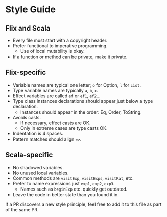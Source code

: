 # Style Guide

## Flix and Scala

- Every file must start with a copyright header.
- Prefer functional to imperative programming.
  - Use of local mutability is okay.
- If a function or method can be private, make it private.

## Flix-specific

- Variable names are typical one letter; `o` for Option, `l` for `List`.
- Type variable names are typically `a`, `b`, `c`.
- Effect variables are called `ef` or `ef1`, `ef2`...
- Type class instances declarations should appear just below a type declaration.
  - Instances should appear in the order: Eq, Order, ToString.
- Avoids casts.
  - If necessary, effect casts are OK.
  - Only in extreme cases are type casts OK.
- Indentation is 4 spaces.
- Pattern matches should align `=>`.

## Scala-specific

- No shadowed variables.
- No unused local variables.
- Common methods are `visitExp`, `visitExps`, `visitPat`, etc.
- Prefer to name expressions just `exp1`, `exp2`, `exp3`.
  - Names such as `beginExp` etc. quickly get outdated.
- Leave the code in better state than you found it in.

If a PR discovers a new style principle, feel free to add it to this file as part of the same PR.
